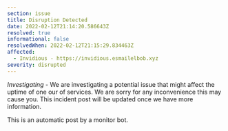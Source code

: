 ```yaml
---
section: issue
title: Disruption Detected
date: 2022-02-12T21:14:20.586643Z
resolved: true
informational: false
resolvedWhen: 2022-02-12T21:15:29.834463Z
affected:
  - Invidious - https://invidious.esmailelbob.xyz
severity: disrupted
---
```

*Investigating* - We are investigating a potential issue that might affect the uptime of one our of services. We are sorry for any inconvenience this may cause you. This incident post will be updated once we have more information.

This is an automatic post by a monitor bot.
        